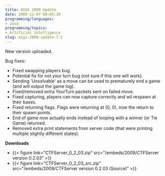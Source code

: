 ```yaml
---
title: AIGS 2009 Update
date: 2009-11-07 08:05:39
programming/languages:
- Java
programming/topics:
- Artificial intelligence
slug: aigs-2009-update-7-2
---
```

New version uploaded.

Bug fixes:

* Fixed swapping players bug.
* Potential fix for not your turn bug (not sure if this one will work).
* Sending 'Unsolvable' as a move can be used to prematurely end a game (and will output the game log).
* Fixed/removed extra YourTurn packets sent on failed move.
* Fixed capturing, players can now capture correctly and wil respawn at their bases.
* Fixed returning flags. Flags were returning at (0, 0), now the return to their spawn points.
* End of game now actually ends instead of looping with a winner (or Tie Game) returned.
* Removed extra print statements from server code (that were printing multiple slightly different states).


**Downloads**

* {{< figure link="CTFServer_0_2_03.zip" src="/embeds/2009/CTFServer version 0.2.03" >}}
* {{< figure link="CTFServer_0_2_03_src.zip" src="/embeds/2009/CTFServer version 0.2.03 (Source)" >}}

